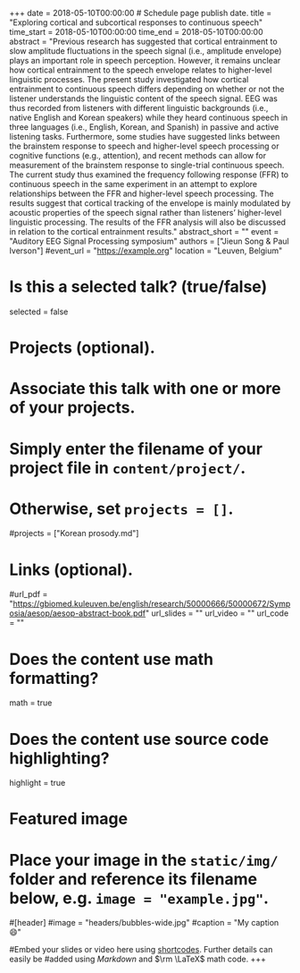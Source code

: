 +++
date = 2018-05-10T00:00:00  # Schedule page publish date.
title = "Exploring cortical and subcortical responses to continuous speech"
time_start = 2018-05-10T00:00:00
time_end = 2018-05-10T00:00:00
abstract = "Previous research has suggested that cortical entrainment to slow amplitude fluctuations in the speech signal (i.e., amplitude envelope) plays an important role in speech perception. However, it remains unclear how cortical entrainment to the speech envelope relates to higher-level linguistic processes. The present study investigated how cortical entrainment to continuous speech differs depending on whether or not the listener understands the linguistic content of the speech signal. EEG was thus recorded from listeners with different linguistic backgrounds (i.e., native English and Korean speakers) while they heard continuous speech in three languages (i.e., English, Korean, and Spanish) in passive and active listening tasks. Furthermore, some studies have suggested links between the brainstem response to speech and higher-level speech processing or cognitive functions (e.g., attention), and recent methods can allow for measurement of the brainstem response to single-trial continuous speech. The current study thus examined the frequency following response (FFR) to continuous speech in the same experiment in an attempt to explore relationships between the FFR and higher-level speech processing. The results suggest that cortical tracking of the envelope is mainly modulated by acoustic properties of the speech signal rather than listeners’ higher-level linguistic processing. The results of the FFR analysis will also be discussed in relation to the cortical entrainment results."
abstract_short = ""
event = "Auditory EEG Signal Processing symposium"
authors = ["Jieun Song & Paul Iverson"]
#event_url = "https://example.org"
location = "Leuven, Belgium"

# Is this a selected talk? (true/false)
selected = false

# Projects (optional).
#   Associate this talk with one or more of your projects.
#   Simply enter the filename of your project file in `content/project/`.
#   Otherwise, set `projects = []`.
#projects = ["Korean prosody.md"]

# Links (optional).
#url_pdf = "https://gbiomed.kuleuven.be/english/research/50000666/50000672/Symposia/aesop/aesop-abstract-book.pdf"
url_slides = ""
url_video = ""
url_code = ""

# Does the content use math formatting?
math = true

# Does the content use source code highlighting?
highlight = true

# Featured image
# Place your image in the `static/img/` folder and reference its filename below, e.g. `image = "example.jpg"`.
#[header]
#image = "headers/bubbles-wide.jpg"
#caption = "My caption :smile:"

#Embed your slides or video here using [shortcodes](https://sourcethemes.com/academic/post/writing-markdown-latex/). Further details can easily be #added using *Markdown* and $\rm \LaTeX$ math code.
+++
